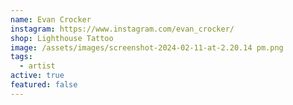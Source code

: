 ```yaml
---
name: Evan Crocker
instagram: https://www.instagram.com/evan_crocker/
shop: Lighthouse Tattoo
image: /assets/images/screenshot-2024-02-11-at-2.20.14 pm.png
tags:
  - artist
active: true
featured: false
---
```

